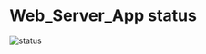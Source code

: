 # Web_Server_App status
![status](https://github.com/Gamshik/AspNet_Lab5/actions/workflows/dotnet-desktop-build.yml/badge.svg)
